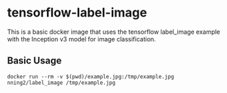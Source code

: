 # tensorflow-label-image

This is a basic docker image that uses the tensorflow label_image example with
the Inception v3 model for image classification.

## Basic Usage

    docker run --rm -v $(pwd)/example.jpg:/tmp/example.jpg nning2/label_image /tmp/example.jpg
